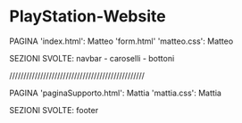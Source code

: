 # PlayStation-Website

PAGINA 'index.html': Matteo
        'form.html'
        'matteo.css': Matteo

SEZIONI SVOLTE: navbar - caroselli - bottoni

////////////////////////////////////////////////

PAGINA 'paginaSupporto.html': Mattia
        'mattia.css': Mattia

SEZIONI SVOLTE: footer